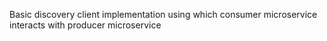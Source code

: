 Basic discovery client implementation using which consumer microservice interacts with producer microservice
